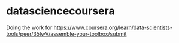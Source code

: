 # datasciencecoursera

Doing the work for https://www.coursera.org/learn/data-scientists-tools/peer/35IwV/assemble-your-toolbox/submit
